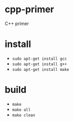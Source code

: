# cpp-primer
C++ primer

# install

* `sudo apt-get install gcc`
* `sudo apt-get install g++`
* `sudo apt-get install make`

# build

* `make`
* `make all`
* `make clean`